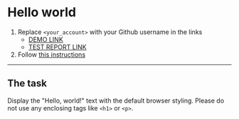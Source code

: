 # Hello world
1. Replace `<your_account>` with your Github username in the links
    - [DEMO LINK](https://chriszinch.github.io/layout_hello-world/) <br>
    - [TEST REPORT LINK](https://chriszinch.github.io/layout_hello-world/report/html_report/)
2. Follow [this instructions](https://mate-academy.github.io/layout_task-guideline/)
___

## The task 
Display the "Hello, world!" text with the default browser styling. Please do not 
use any enclosing tags like `<h1>` or `<p>`.
